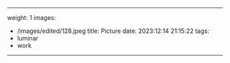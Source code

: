 
---
weight: 1
images:
- /images/edited/128.jpeg
title: Picture
date: 2023:12:14 21:15:22
tags:
- luminar
- work
---